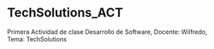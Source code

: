 # TechSolutions_ACT
Primera Actividad de clase Desarrollo de Software, Docente: Wilfredo, Tema: TechSolutions
